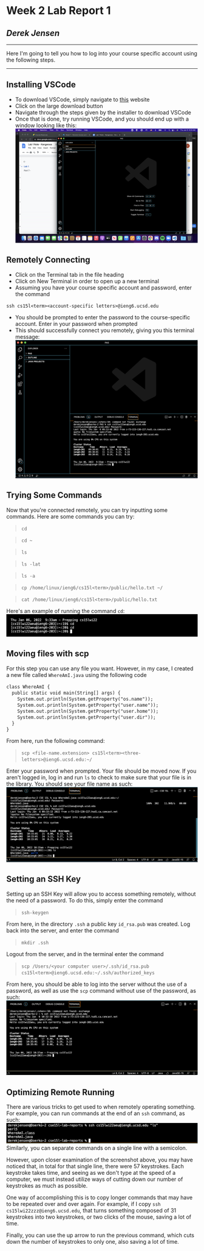 # Week 2 Lab Report 1
## *Derek Jensen* 
___
Here I'm going to tell you how to log into your course specific account using the following steps.
___
## Installing VSCode

* To download VSCode, simply navigate to 
[this](https://code.visualstudio.com/)
website
* Click on the large download button
* Navigate through the steps given by the installer to download VSCode
* Once that is done, try running VSCode, and you should end up with a window looking like this:
![Image](vscode-all-set-up.png)

## Remotely Connecting

* Click on the Terminal tab in the file heading
* Click on New Terminal in order to open up a new terminal
* Assuming you have your course specific account and password, enter the command 
```
ssh cs15l<term><account-specific letters>@ieng6.ucsd.edu
```
* You should be prompted to enter the password to the course-specific account. Enter in your password when prompted
* This should successfully connect you remotely, giving you this terminal message:
![Image](connected-remotely.png)

## Trying Some Commands

Now that you're connected remotely, you can try inputting some commands. Here are some commands you can try:
>```cd```
>

>```cd ~```
>

>```ls```
>

>```ls -lat```
>

>```ls -a```
>

>```cp /home/linux/ieng6/cs15l<term>/public/hello.txt ~/```
>

>```cat /home/linux/ieng6/cs15l<term>/public/hello.txt```
>
Here's an example of running the command ```cd```:
![Image](cd-command.png)
## Moving files with scp

For this step you can use any file you want. However, in my case, I created a new file called ```WhereAmI.java``` using the following code
```
class WhereAmI {
  public static void main(String[] args) {
    System.out.println(System.getProperty("os.name"));
    System.out.println(System.getProperty("user.name"));
    System.out.println(System.getProperty("user.home"));
    System.out.println(System.getProperty("user.dir"));
  }
}
```
From here, run the following command:
>```scp <file-name.extension> cs15l<term><three-letters>@ieng6.ucsd.edu:~/```
>
Enter your password when prompted. Your file should be moved now. If you aren't logged in, log in and run ```ls``` to check to make sure that your file is in the library. You should see your file name as such:
![Image](whereami-in-library.png)
## Setting an SSH Key

Setting up an SSH Key will allow you to access something remotely, without the need of a password. To do this, simply enter the command 
>```ssh-keygen```
>
From here, in the directory ```.ssh``` a public key ```id_rsa.pub``` was created. Log back into the server, and enter the command
>```mkdir .ssh```
>
Logout from the server, and in the terminal enter the command
>```scp /Users/<your computer user>/.ssh/id_rsa.pub cs15l<term>@ieng6.ucsd.edu:~/.ssh/authorized_keys```
>
From here, you should be able to log into the server without the use of a password, as well as use the ```scp``` command without use of the password, as such:
![Image](connecting-without-password.png)
## Optimizing Remote Running

There are various tricks to get used to when remotely operating something. For example, you can run commands at the end of an ```ssh``` command, as such:
![Image](end-ssh-command.png)
Similarly, you can separate commands on a single line with a semicolon.

However, upon closer examination of the screenshot above, you may have noticed that, in total for that single line, there were 57 keystrokes. Each keystroke takes time, and seeing as we don't type at the speed of a computer, we must instead utilize ways of cutting down our number of keystrokes as much as possible. 

One way of accomplishing this is to copy longer commands that may have to be repeated over and over again. For example, if I copy ```ssh cs15lwi22zzz@ieng6.ucsd.edu```, that turns something composed of 31 keystrokes into two keystrokes, or two clicks of the mouse, saving a lot of time. 

Finally, you can use the up arrow to run the previous command, which cuts down the number of keystrokes to only one, also saving a lot of time.